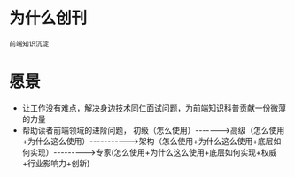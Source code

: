 # 为什么创刊
    前端知识沉淀
# 愿景
- 让工作没有难点，解决身边技术同仁面试问题，为前端知识科普贡献一份微薄的力量
- 帮助读者前端领域的进阶问题， 初级（怎么使用）------->高级（怎么使用+为什么这么使用）----------->架构（怎么使用+为什么这么使用+底层如何实现）--------->专家(怎么使用+为什么这么使用+底层如何实现+权威+行业影响力+创新)





